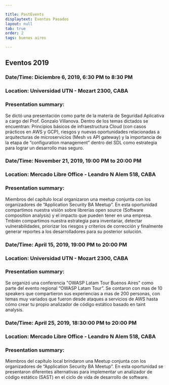 ```yaml
---

title: PastEvents
displaytext: Eventos Pasados
layout: null
tab: true
order: 2
tags: buenos aires

---
```


## Eventos 2019

### Date/Time: Diciembre 6, 2019, 6:30 PM to 8:30 PM 
### Location: Universidad UTN - Mozart 2300, CABA
### Presentation summary:

Se dictó una presentación como parte de la materia de Seguridad Aplicativa a cargo del Prof. Gonzalo Villanova.
Dentro de los temas dictados se encuentran: Principios básicos de infraestructura Cloud (con casos prácticos en AWS y GCP), riesgos y nuevas oportunidades relacionadas a arquitecturas de microservicios (Mesh vs API gateway) y la importancia de la etapa de “configuration management” dentro del SDL como estrategia para lograr un desarrollo mas seguro.

### Date/Time: November 21, 2019, 19:00 PM to 20:00 PM 
### Location: Mercado Libre Office - Leandro N Alem 518, CABA
### Presentation summary:

 Miembros del capítulo local organizaron una meetup conjunta con los organizadores de “Application Security BA Meetup”. En esta oportunidad compartimos nuestra visión sobre librerías open source (Software composition analysis) y el impacto que pueden tener en una empresa. Tmbién compartimos nuestra estrategia para inventariar, detectar vulnerabilidades, priorizar los riesgos y criterios de corrección y finalmente generar reportes a los desarrolladores para su posterior solución. 

### Date/Time: April 15, 2019, 19:00 PM to 20:00 PM 
### Location: Universidad UTN - Mozart 2300, CABA
### Presentation summary:

Se organizó una conferencia "OWASP Latam Tour Buenos Aires" como parte del evento regional “OWASP Latam Tour”. Se contaron con mas de 10 speakers que compartieron sus experiencias a mas de 200 personas, con temas muy variados que fueron desde ataques a servicios de AWS hasta cómo crear tu propio analizador de código estático basado en taint analysis.  

### Date/Time: April 25, 2019, 18:30:00 PM to 20:00 PM 
### Location: Mercado Libre Office - Leandro N Alem 518, CABA
### Presentation summary:

Miembros del capítulo local brindaron una Meetup conjunta con los organizadores de “Application Security BA Meetup”.  En esta oportunidad se presentaron diferentes alternativas para implementar un analizador de código estático (SAST) en el ciclo de vida de desarrollo de software.
